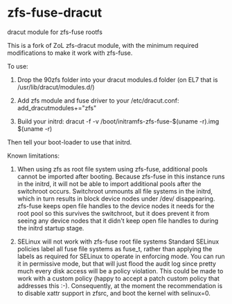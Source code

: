 # zfs-fuse-dracut
dracut module for zfs-fuse rootfs

This is a fork of ZoL zfs-dracut module, with the minimum required 
modifications to make it work with zfs-fuse.

To use:

1) Drop the 90zfs folder into your dracut modules.d folder 
(on EL7 that is /usr/lib/dracut/modules.d/) 

2) Add zfs module and fuse driver to your /etc/dracut.conf:
add_dracutmodules+="zfs"

3) Build your initrd:
dracut -f -v /boot/initramfs-zfs-fuse-$(uname -r).img $(uname -r)

Then tell your boot-loader to use that initrd.

Known limitations:
1) When using zfs as root file system using zfs-fuse, additional pools cannot be imported after booting.
Because zfs-fuse in this instance runs in the initrd, it will not be able to import additional pools after the switchroot occurs. Switchroot unmounts all file systems in the initrd, which in turn results in block device nodes under /dev/ disappearing. zfs-fuse keeps open file handles to the device nodes it needs for the root pool so this survives the switchroot, but it does prevent it from seeing any device nodes that it didn't keep open file handles to during the initrd startup stage.

2) SELinux will not work with zfs-fuse root file systems
Standard SELinux policies label all fuse file systems as fuse_t, rather than applying the labels as required for SELinux to operate in enforcing mode. You can run it in permissive mode, but that will just flood the audit log since pretty much every disk access will be a policy violation. This could be made to work with a custom policy (happy to accept a patch custom policy that addresses this :-). Consequently, at the moment the recommendation is to disable xattr support in zfsrc, and boot the kernel with selinux=0.
